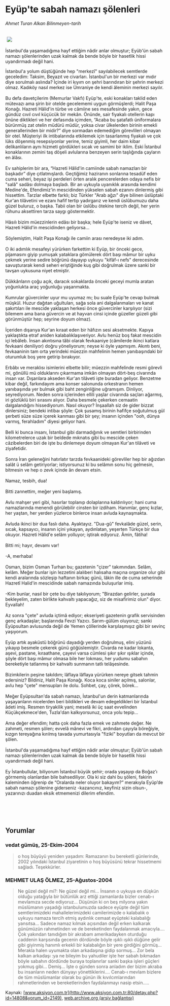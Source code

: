 # Eyüp'te sabah namazı şölenleri

*Ahmet Turan Alkan Bilinmeyen-tarih*

<div>
 <font>
  <img border="0" height="1" src="/web/20050128023347im_/http://www.aksiyon.com.tr/images/blank.gif"/>
 </font>
 <font class="content">
  <p>
   <img border="0" hspace="5" src="http://web.archive.org/web/20050128023347im_/http://www.aksiyon.com.tr/resim/507/18.jpg" vspace="5"/>
  </p>
 </font>
 <font class="content">
  İstanbul'da yaşamadığıma hayf ettiğim nâdir anlar olmuştur; Eyüb'ün sabah namazı şölenlerinden uzak kalmak da bende böyle bir hasetlik hissi uyandırmadı değil hani.
 </font>
 <br/>
 <p>
  <font class="content">
   İstanbul'a yolum düştüğünde hep "merkezî" sayılabilecek semtlerde geceledim: Taksim, Beyazıt ve civarları. İstanbul'un bir merkezi var mıdır diye sorulmalı aslında? İçinde iri kıyım on şehri barındıran bir şehrin merkezi olmaz. Kadıköy nasıl merkez ise Ümraniye de kendi âleminin merkezi sayılır.
   <br>
    <br>
     Bu defa davetçilerim (Memurlar Vakfı) Eyüp'te, eski konakları taklid eden mütevazı ama şirin bir otelde gecelememi uygun görmüşlerdi; Halit Paşa Konağı. Hazreti Hâlid'in türbe ve câmiine ses mesafesinde yakın, gece gündüz cıvıl cıvıl küçücük bir mekân. Önünde, sair fiyakalı otellerin kapı önüne diktikleri ve her defasında içimden, “Acaba bu şatafatlı üniformalara bürünmüş zat otelin müdürü müdür, yoksa civar ülkelerden birinin emekli generallerinden bir midir?” diye sormadan edemediğim görevlileri olmayan bir otel. Müşteriyi ilk intibalarında etkilemek için tasarlanmış fiyakalı ve çok lüks döşenmiş resepsiyonlar yerine, temiz giyimli, her daim kibar delikanlıların aynı hizmeti gördükleri sıcak ve samimi bir iklim. Eski İstanbul konaklarının zemini taş döşeli avlularına benzeyen serin taşlığında çayların en âlâsı.
     <br>
      <br>
       Ev sahiplerim bir ara, “Hazreti Hâlid'in camiinde sabah namazları bir başkadır” diye çıtlatmışlardı. Geçtiğimiz haziranın sonlarına tesadüf eden cuma seheri, beyaz işi perdeleri örten aralık pencerelerden odaya nefis bir "salâ" sadâsı dolmaya başladı. Bir an uykuyla uyanıklık arasında kendimi Medine'de, Efendimiz'in mescidinden yükselen sabah ezanını dinlermiş gibi hissettim. Tarzlar elbette farklı; biz Türkler "Arab ağzı" diye bilinen üslûptaki Kur'an tilâvetini ve ezanı hafif tertip yadırgarız ve kendi üslûbumuzu daha güzel buluruz, o başka. Tabii olan bir üslûbu ötekine tercih değil, her yerin rûhunu aksettiren tarza saygı göstermektir.
       <br/>
       <br/>
       Hâsılı bizim müezzinlerin edâsı bir başka; hele Eyüp'te iseniz ve dâvet, Hazreti Hâlid'in mescidinden geliyorsa...
       <br/>
       <br/>
       Söylemiştim, Halit Paşa Konağı ile camiin arası neredeyse iki adım.
       <br/>
       <br/>
       O iki adımlık mesafeyi yürürken farkettim ki Eyüp, bir önceki gece, pijamasını giyip yumuşak yataklara gömülerek dört başı mâmur bir uyku çekmek yerine sedire böğrünü dayayıp uykuyu "kifâf-ı nefs" derecesinde savuşturarak kendi seheri eriştiğinde kuş gibi doğrulmak üzere sanki bir tavşan uykusuna niyet etmiştir.
       <br/>
       <br/>
       Dükkânların çoğu açık, daracık sokaklarda önceki geceyi mumla aratan yoğunlukta araç yoğunluğu yaşanmakta.
       <br/>
       <br/>
       Kumrular güvercinler uyur mu uyumaz mı; bu suale Eyüp'te cevap bulmak müşkül. Huzur dağıtan uğultuları, sağa sola ani dalgalanmaları ve kanat şakırtıları ile mescide yaklaşan herkesi önce güvercinler karşılıyor (sizi bilemem ama bana  güvercin ve at hayvan cinsi içinde güzeller güzeli gibi görünmüştür hep; seyrine doyum olmaz).
       <br/>
       <br/>
       İçeriden dışarıya Kur'an kıraat eden bir hâfızın sesi aksetmekte. Kapıya yaklaştıkta etraf aniden kalabalıklaşıveriyor. Avlu henüz boş fakat mescidin içi lebâleb. İnsan akıntısına tâbi olarak fevkaaniye (câmilerde ikinci katlara fevkaani deniliyor) doğru yöneliyorum; neyse ki öyle yapmışım. Akıntı beni, fevkaaninin tam orta yerindeki müezzin mahfelinin hemen yanıbaşındaki bir oturumluk boş yere getirip bırakıyor.
       <br/>
       <br/>
       Erbâbı ve meraklısı isimlerini elbette bilir; müezzin mahfelinde resmi görevli mi, gönüllü mü olduklarını çıkarmama imkân olmayan dört-beş civarında insan var. Dışarılara akseden Kur'an tilâveti işte buradan geliyor. Benzetme kibar değil, farkındayım ama konser salonunda orkestranın hemen yanıbaşında yer bulmak gibi baht zenginliğine uğramışım. Dinliyor, seyrediyorum. Neden sonra içlerinden ellili yaşlar civarında saçları ağarmış, iri gözlüklü biri sırasını alıyor. Daha besmele çekerken cemaatin dalgalandığını hissediyorum. Nasıl okuyor? İnşaallah siz de gider bizzat dinlersiniz; bendeki intibaı şöyle: Çok şusamış birinin hafifçe soğutulmuş gül şerbeti süze süze içerek kanması gibi bir şey; insanın içinden "ooh, dünya varmış, ferahladım" diyesi geliyor hani.
       <br/>
       <br/>
       Belli ki bunca insanı, İstanbul gibi darmadığınık ve semtleri birbirinden kilometrelerce uzak bir beldede mıknatıs gibi bu mescide çeken câzibelerden biri de işte bu dinlemeye doyum olmayan Kur'an tilâveti ve ziyafetidir.
       <br/>
       <br/>
       Sonra İran geleneğini hatırlatır tarzda fevkaanideki görevliler hep bir ağızdan salât ü selâm getiriyorlar; istiyorsunuz ki bu selâmın sonu hiç gelmesin, bitmesin ve hep o zevk içinde ân devam etsin.
       <br/>
       <br/>
       Namaz, tesbih, dua!
       <br/>
       <br/>
       Bitti zannettim, meğer yeni başlamış.
       <br/>
       <br/>
       Avlu mahşer yeri gibi, hasırlar toplanıp dolaplarına kaldırılıyor; hani cuma namazlarında menendi görülebilir cinsten bir izdiham. Hanımlar, genç kızlar, her yaştan, her yerden yüzlerce binlerce insan avluda kaynaşmakta.
       <br/>
       <br/>
       Avluda ikinci bir dua faslı daha. Ayaktayız. "Dua-gû" fevkalâde güzel, serin, sıcak, kapsayıcı, insanın içini yıkayan, aydınlatan, yeşerten Türkçe bir dua okuyor. Hazreti Hâlid'e selâm yolluyor; iştirak ediyoruz. Âmin, fâtiha!
       <br/>
       <br/>
       Bitti mi; hayır, devamı var!
       <br/>
       <br/>
       -A, merhaba!
       <br/>
       <br/>
       Osman, bizim Osman Turhan bu; gazetenin "çizer" takımından. Selâm, kelâm. Meğer bunlar işin lezzetini alalıberi halısaha maçına organize olur gibi kendi aralarında sözleşip haftanın birkaç günü, lâkin ille de cuma seherinde Hazretî Halid'in mescidinde sabah namazında buluşurlar imiş.
       <br/>
       <br/>
       -Kim bunlar, nasıl bir çete bu diye takılıyorum; "Birazdan gelirler, şurada bekleyelim, zaten birlikte kahvaltı yapacağız, siz de misafirimiz olun" diyor. Eyvallah!
       <br/>
       <br/>
       Az sonra "çete" avluda içtimâ ediyor; ekseriyeti gazetenin grafik servisinden genç arkadaşlar; başlarında Fevzi Yazıcı. Sarım-gülüm oluyoruz; sanki Eyüpsultan avlusunda değil de Yemen çöllerinde karşılaşmışız gibi bir sevinç yaşıyorum.
       <br/>
       <br/>
       Eyüp artık ayaküstü böğrünü dayadığı yerden doğrulmuş, elini yüzünü yıkayıp besmele çekerek günü göğüslemiştir. Civarda ne kadar lokanta, aşevi, pastane, kıraathane, çayevi varsa cümlesi şıkır şıkır ışıklar içinde, şöyle dört başı mâmur olmasa bile her lokması, her yudumu sabahın bereketiyle tatlanmış bir kahvaltı sunmanın tatlı telâşesinde.
       <br/>
       <br/>
       Bizimkilerin peşine takıldım; lâflaya lâflaya yürürken nereye gitsek tahmin edersiniz? Bildiniz, Halit Paşa Konağı. Koca koca siniler açılmış, salonlar, avlu hep "çete" mensupları ile dolu. Sohbet, çay, çörek, börek...
       <br/>
       <br/>
       Meğer Eyüpsultan'da sabah namazı, İstanbul'un derin katmanlarında yaşayanların nicelerden beri bildikleri ve devam edegeldikleri bir İstanbul âdeti imiş. Resmen tiryakilik yani; meselâ iki üç saat evvelinden Küçükçekmece'den, Tuzla'dan kalkıyorsunuz, onca yolu tepip...
       <br/>
       <br/>
       Ama değer efendim; hatta çok daha fazla emek ve zahmete değer. Ne zahmeti, resmen şölen; evvelâ mânevi ve fikri, ardından çayıyla böreğiyle, kızgın tereyağına kırılmış tavada yumurtasıyla "fiziki" boyutları da mevcut bir şölen.
       <br/>
       <br/>
       İstanbul'da yaşamadığıma hayf ettiğim nâdir anlar olmuştur; Eyüb'ün sabah namazı şölenlerinden uzak kalmak da bende böyle bir hasetlik hissi uyandırmadı değil hani.
       <br/>
       <br/>
       Ey İstanbullular, biliyorum İstanbul büyük şehir; orada yaşayıp da Boğaz’ı görmemiş olanlardan bile bahsediliyor. Ola ki siz dahi bu şöleni, fakirin kaleminden öğrenip de “Oralarda neler oluyor bakayım?” merakıyla Eyüp’de sabah namazı şölenine giderseniz -kazancınız, keyfiniz sizin olsun-, yazarınızı duadan eksik etmemenizi dilerim efendim.
       <br/>
      </br>
     </br>
    </br>
   </br>
  </font>
 </p>
</div>


## Yorumlar

### vedat gümüş, 25-Ekim-2004
> o hoş büyüyü yeniden yaşadım: 
> Ramazanın bu bereketli günlerinde, 2002 yılındaki İstanbul ziyaretinin o hoş büyüsünü tekrar hissetmemi sağladı. Teşekkürler.

### MEHMET ULAŞ ÖLMEZ, 25-Ağustos-2004
> Ne güzel değil mi?: 
> Ne güzel değil mi... İnsanın o uykuya en düşkün olduğu yatağıyla bir bütünlük arz ettiği zamanlarda bizler cenab-ı mevlamıza secde ediyoruz... Düşünün ki on beş milyona yakın müslümanın yaşadığı istanbulumuzda sadece eyüpte değil tüm semtlerimizdeki mahallelerimizdeki camilerimizde o kalabalık o uykuyu namaza tercih etmiş aydınlık cemaat eyüpteki kalabalığı yansıtsa... Sadece namaz kılmak açısından değil erken kalkarak günümüzün rahmetinden ve de bereketinden faydalanmak amacıyla.... Çok yakından tanıdığım bir akrabam amerikadayken oturduğu caddenin karşısında gecenin dördünde böyle ışıklı ışıklı düğüne gelir gibi giyinmiş hanımlı erkekli bir kalabalığın bir yere girdiğini görmüş... Merakla halen uyumakta olan arkadaşına gidip sormuş... Zor bela kalkan arkadaşı :ya ne bileyim bu yahudiler işte her sabah bıkmadan böyle sabahın dördünde buraya toplanırlar sanki başka işleri güçleri yokmuş gibi... Demiş... İşte o günden sonra anladım der bizim akraba bu insanların neden dünyayı yönettiklerini.... Cenab-ı mevlam bizlere de tüm müslümanlar olarak bu günün ilk kıvılcımlarından rahmetlerinden ve bereketlerinden faydalanmayı nasip etsin.....

Kaynak: [www.aksiyon.com.tr](http://www.aksiyon.com.tr:80/detay.php?id=14808&yorum_id=2149), [web.archive.org (arşiv bağlantısı)](http://web.archive.org/web/20050128023347/http://www.aksiyon.com.tr:80/detay.php?id=14808&yorum_id=2149)
